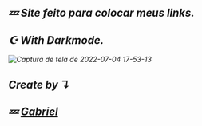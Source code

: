## <i>💤 Site feito para colocar meus links.<br/> 
## ☪ With Darkmode. 

![Captura de tela de 2022-07-04 17-53-13](https://user-images.githubusercontent.com/92071360/177223365-9365615e-6f06-45cb-bd71-8d5ca349fef4.png)

## Create by  ↴
## 💤 <a href="https://instagram.com/gabrielbarrozs">Gabriel<a/>

